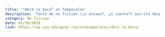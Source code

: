 ```yaml
---
title: '“Abre la boca” en Temporales'
description: 'Texto de no ficción (¿o ensayo?, ¿o cuento?) escrito después de haber leído a Clarice Lispector y publicado en la revista Temporales (del MFA en Escrituras Creativas en Español de la NYU). “Solo vine a hacer este experimento por una razón: es porque leí ese cuento, hablo de «El huevo y la gallina», para que sepas; pero lo leí mal. Qué tristeza”.'
category: No ficción
date: 01/10/2020
link: https://wp.nyu.edu/gsas-revistatemporales/abre-la-boca/
---
```

